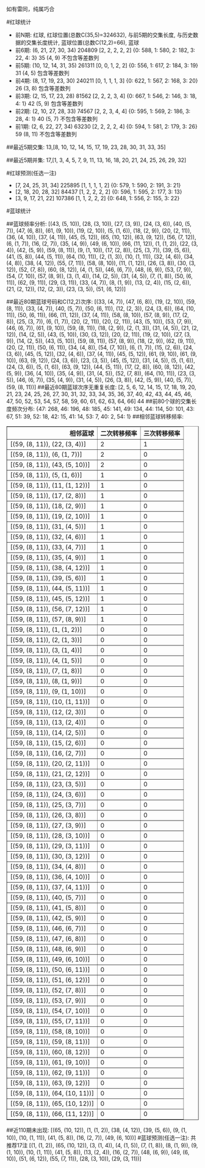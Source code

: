 <!-- 
.. title: 大乐透16060期(2016-05-25)数据分析报告
.. slug: dlott-16060-2016-05-25-report
.. date: 2016-05-26 08:00:00 UTC+08:00
.. tags: Lottery
.. link: 
.. description: 
.. type: text
-->

如有雷同，纯属巧合

<!-- TEASER_END-->

#红球统计

- 前N期: 红球, 红球位置(总数C(35,5)=324632), 与前5期的交集长度, 与历史数据的交集长度统计, 蓝球位置(总数C(12,2)=66), 蓝球
- 前6期: (6, 21, 27, 30, 34) 204809 [2, 2, 2, 2, 2] {0: 588, 1: 580, 2: 182, 3: 22, 4: 3} 35 (4, 9) 不包含等差数列
- 前5期: (10, 12, 14, 31, 35) 261311 [0, 0, 1, 2, 2] {0: 556, 1: 617, 2: 184, 3: 19} 31 (4, 5) 包含等差数列
- 前4期: (8, 17, 19, 23, 30) 240211 [0, 1, 1, 1, 3] {0: 622, 1: 567, 2: 168, 3: 20} 26 (3, 8) 包含等差数列
- 前3期: (2, 15, 17, 23, 28) 81562 [2, 2, 2, 3, 4] {0: 667, 1: 546, 2: 146, 3: 18, 4: 1} 42 (5, 9) 包含等差数列
- 前2期: (2, 10, 27, 28, 33) 74567 [2, 2, 3, 4, 4] {0: 595, 1: 569, 2: 186, 3: 28, 4: 1} 40 (5, 7) 不包含等差数列
- 前1期: (2, 6, 22, 27, 34) 63230 [2, 2, 2, 2, 4] {0: 594, 1: 581, 2: 179, 3: 26} 59 (8, 11) 不包含等差数列

##最近5期交集:
13,[8, 10, 12, 14, 15, 17, 19, 23, 28, 30, 31, 33, 35]

##最近5期并集:
17,[1, 3, 4, 5, 7, 9, 11, 13, 16, 18, 20, 21, 24, 25, 26, 29, 32]

#红球预测(任选一注)

- [7, 24, 25, 31, 34] 225895 [1, 1, 1, 1, 2] {0: 579, 1: 590, 2: 191, 3: 21}
- [2, 18, 20, 28, 32] 84437 [1, 2, 2, 2, 2] {0: 596, 1: 595, 2: 177, 3: 13}
- [3, 9, 17, 21, 22] 107386 [1, 1, 2, 2, 2] {0: 648, 1: 556, 2: 155, 3: 22}

#蓝球统计

##蓝球频率分析:
[(43, (5, 10)), (28, (3, 10)), (27, (3, 9)), (24, (3, 6)), (40, (5, 7)), (47, (6, 8)), (61, (9, 10)), (19, (2, 10)), (5, (1, 6)), (18, (2, 9)), (20, (2, 11)), (36, (4, 10)), (37, (4, 11)), (45, (5, 12)), (65, (10, 12)), (63, (9, 12)), (56, (7, 12)), (6, (1, 7)), (16, (2, 7)), (35, (4, 9)), (49, (6, 10)), (66, (11, 12)), (1, (1, 2)), (22, (3, 4)), (42, (5, 9)), (59, (8, 11)), (9, (1, 10)), (17, (2, 8)), (25, (3, 7)), (39, (5, 6)), (41, (5, 8)), (44, (5, 11)), (64, (10, 11)), (2, (1, 3)), (10, (1, 11)), (32, (4, 6)), (34, (4, 8)), (38, (4, 12)), (55, (7, 11)), (58, (8, 10)), (11, (1, 12)), (26, (3, 8)), (30, (3, 12)), (52, (7, 8)), (60, (8, 12)), (4, (1, 5)), (46, (6, 7)), (48, (6, 9)), (53, (7, 9)), (54, (7, 10)), (57, (8, 9)), (3, (1, 4)), (14, (2, 5)), (31, (4, 5)), (7, (1, 8)), (50, (6, 11)), (62, (9, 11)), (29, (3, 11)), (33, (4, 7)), (8, (1, 9)), (13, (2, 4)), (15, (2, 6)), (21, (2, 12)), (12, (2, 3)), (23, (3, 5)), (51, (6, 12))]

##最近80期蓝球号码和C(12,2)次序:
 [(33, (4, 7)), (47, (6, 8)), (19, (2, 10)), (59, (8, 11)), (33, (4, 7)), (40, (5, 7)), (50, (6, 11)), (12, (2, 3)), (24, (3, 6)), (64, (10, 11)), (50, (6, 11)), (66, (11, 12)), (37, (4, 11)), (58, (8, 10)), (57, (8, 9)), (17, (2, 8)), (25, (3, 7)), (6, (1, 7)), (20, (2, 11)), (20, (2, 11)), (43, (5, 10)), (53, (7, 9)), (46, (6, 7)), (61, (9, 10)), (59, (8, 11)), (18, (2, 9)), (2, (1, 3)), (31, (4, 5)), (21, (2, 12)), (14, (2, 5)), (43, (5, 10)), (30, (3, 12)), (20, (2, 11)), (19, (2, 10)), (27, (3, 9)), (14, (2, 5)), (43, (5, 10)), (59, (8, 11)), (57, (8, 9)), (18, (2, 9)), (62, (9, 11)), (20, (2, 11)), (50, (6, 11)), (34, (4, 8)), (54, (7, 10)), (6, (1, 7)), (15, (2, 6)), (24, (3, 6)), (45, (5, 12)), (32, (4, 6)), (37, (4, 11)), (45, (5, 12)), (61, (9, 10)), (61, (9, 10)), (63, (9, 12)), (24, (3, 6)), (23, (3, 5)), (45, (5, 12)), (31, (4, 5)), (5, (1, 6)), (24, (3, 6)), (5, (1, 6)), (63, (9, 12)), (44, (5, 11)), (17, (2, 8)), (60, (8, 12)), (42, (5, 9)), (36, (4, 10)), (35, (4, 9)), (31, (4, 5)), (52, (7, 8)), (64, (10, 11)), (23, (3, 5)), (46, (6, 7)), (35, (4, 9)), (31, (4, 5)), (26, (3, 8)), (42, (5, 9)), (40, (5, 7)), (59, (8, 11))]
##最近80期蓝球次序无重复长度:
 [2, 5, 6, 12, 14, 15, 17, 18, 19, 20, 21, 23, 24, 25, 26, 27, 30, 31, 32, 33, 34, 35, 36, 37, 40, 42, 43, 44, 45, 46, 47, 50, 52, 53, 54, 57, 58, 59, 60, 61, 62, 63, 64, 66] 44
##前80个球的交集长度频次分布:
{47: 268, 46: 196, 48: 185, 45: 141, 49: 134, 44: 114, 50: 101, 43: 67, 51: 39, 52: 18, 42: 15, 41: 14, 53: 7, 40: 2, 54: 1}
##相邻蓝球转移频率:
 <table border="1" class="table table-striped dataframe">
  <thead>
    <tr style="text-align: right;">
      <th>相邻蓝球</th>
      <th>二次转移频率</th>
      <th>三次转移频率</th>
    </tr>
  </thead>
  <tbody>
    <tr>
      <td>[(59, (8, 11)), (22, (3, 4))]</td>
      <td>2</td>
      <td>1</td>
    </tr>
    <tr>
      <td>[(59, (8, 11)), (6, (1, 7))]</td>
      <td>2</td>
      <td>0</td>
    </tr>
    <tr>
      <td>[(59, (8, 11)), (43, (5, 10))]</td>
      <td>2</td>
      <td>0</td>
    </tr>
    <tr>
      <td>[(59, (8, 11)), (5, (1, 6))]</td>
      <td>1</td>
      <td>0</td>
    </tr>
    <tr>
      <td>[(59, (8, 11)), (11, (1, 12))]</td>
      <td>1</td>
      <td>0</td>
    </tr>
    <tr>
      <td>[(59, (8, 11)), (17, (2, 8))]</td>
      <td>1</td>
      <td>0</td>
    </tr>
    <tr>
      <td>[(59, (8, 11)), (18, (2, 9))]</td>
      <td>1</td>
      <td>0</td>
    </tr>
    <tr>
      <td>[(59, (8, 11)), (19, (2, 10))]</td>
      <td>1</td>
      <td>0</td>
    </tr>
    <tr>
      <td>[(59, (8, 11)), (31, (4, 5))]</td>
      <td>1</td>
      <td>0</td>
    </tr>
    <tr>
      <td>[(59, (8, 11)), (32, (4, 6))]</td>
      <td>1</td>
      <td>0</td>
    </tr>
    <tr>
      <td>[(59, (8, 11)), (33, (4, 7))]</td>
      <td>1</td>
      <td>0</td>
    </tr>
    <tr>
      <td>[(59, (8, 11)), (35, (4, 9))]</td>
      <td>1</td>
      <td>0</td>
    </tr>
    <tr>
      <td>[(59, (8, 11)), (38, (4, 12))]</td>
      <td>1</td>
      <td>0</td>
    </tr>
    <tr>
      <td>[(59, (8, 11)), (39, (5, 6))]</td>
      <td>1</td>
      <td>0</td>
    </tr>
    <tr>
      <td>[(59, (8, 11)), (44, (5, 11))]</td>
      <td>1</td>
      <td>0</td>
    </tr>
    <tr>
      <td>[(59, (8, 11)), (45, (5, 12))]</td>
      <td>1</td>
      <td>0</td>
    </tr>
    <tr>
      <td>[(59, (8, 11)), (56, (7, 12))]</td>
      <td>1</td>
      <td>0</td>
    </tr>
    <tr>
      <td>[(59, (8, 11)), (57, (8, 9))]</td>
      <td>1</td>
      <td>0</td>
    </tr>
    <tr>
      <td>[(59, (8, 11)), (1, (1, 2))]</td>
      <td>0</td>
      <td>0</td>
    </tr>
    <tr>
      <td>[(59, (8, 11)), (2, (1, 3))]</td>
      <td>0</td>
      <td>0</td>
    </tr>
    <tr>
      <td>[(59, (8, 11)), (3, (1, 4))]</td>
      <td>0</td>
      <td>0</td>
    </tr>
    <tr>
      <td>[(59, (8, 11)), (4, (1, 5))]</td>
      <td>0</td>
      <td>0</td>
    </tr>
    <tr>
      <td>[(59, (8, 11)), (7, (1, 8))]</td>
      <td>0</td>
      <td>0</td>
    </tr>
    <tr>
      <td>[(59, (8, 11)), (8, (1, 9))]</td>
      <td>0</td>
      <td>0</td>
    </tr>
    <tr>
      <td>[(59, (8, 11)), (9, (1, 10))]</td>
      <td>0</td>
      <td>0</td>
    </tr>
    <tr>
      <td>[(59, (8, 11)), (10, (1, 11))]</td>
      <td>0</td>
      <td>0</td>
    </tr>
    <tr>
      <td>[(59, (8, 11)), (12, (2, 3))]</td>
      <td>0</td>
      <td>0</td>
    </tr>
    <tr>
      <td>[(59, (8, 11)), (13, (2, 4))]</td>
      <td>0</td>
      <td>0</td>
    </tr>
    <tr>
      <td>[(59, (8, 11)), (14, (2, 5))]</td>
      <td>0</td>
      <td>0</td>
    </tr>
    <tr>
      <td>[(59, (8, 11)), (15, (2, 6))]</td>
      <td>0</td>
      <td>0</td>
    </tr>
    <tr>
      <td>[(59, (8, 11)), (16, (2, 7))]</td>
      <td>0</td>
      <td>0</td>
    </tr>
    <tr>
      <td>[(59, (8, 11)), (20, (2, 11))]</td>
      <td>0</td>
      <td>0</td>
    </tr>
    <tr>
      <td>[(59, (8, 11)), (21, (2, 12))]</td>
      <td>0</td>
      <td>0</td>
    </tr>
    <tr>
      <td>[(59, (8, 11)), (23, (3, 5))]</td>
      <td>0</td>
      <td>0</td>
    </tr>
    <tr>
      <td>[(59, (8, 11)), (24, (3, 6))]</td>
      <td>0</td>
      <td>0</td>
    </tr>
    <tr>
      <td>[(59, (8, 11)), (25, (3, 7))]</td>
      <td>0</td>
      <td>0</td>
    </tr>
    <tr>
      <td>[(59, (8, 11)), (26, (3, 8))]</td>
      <td>0</td>
      <td>0</td>
    </tr>
    <tr>
      <td>[(59, (8, 11)), (27, (3, 9))]</td>
      <td>0</td>
      <td>0</td>
    </tr>
    <tr>
      <td>[(59, (8, 11)), (28, (3, 10))]</td>
      <td>0</td>
      <td>0</td>
    </tr>
    <tr>
      <td>[(59, (8, 11)), (29, (3, 11))]</td>
      <td>0</td>
      <td>0</td>
    </tr>
    <tr>
      <td>[(59, (8, 11)), (30, (3, 12))]</td>
      <td>0</td>
      <td>0</td>
    </tr>
    <tr>
      <td>[(59, (8, 11)), (34, (4, 8))]</td>
      <td>0</td>
      <td>0</td>
    </tr>
    <tr>
      <td>[(59, (8, 11)), (36, (4, 10))]</td>
      <td>0</td>
      <td>0</td>
    </tr>
    <tr>
      <td>[(59, (8, 11)), (37, (4, 11))]</td>
      <td>0</td>
      <td>0</td>
    </tr>
    <tr>
      <td>[(59, (8, 11)), (40, (5, 7))]</td>
      <td>0</td>
      <td>0</td>
    </tr>
    <tr>
      <td>[(59, (8, 11)), (41, (5, 8))]</td>
      <td>0</td>
      <td>0</td>
    </tr>
    <tr>
      <td>[(59, (8, 11)), (42, (5, 9))]</td>
      <td>0</td>
      <td>0</td>
    </tr>
    <tr>
      <td>[(59, (8, 11)), (46, (6, 7))]</td>
      <td>0</td>
      <td>0</td>
    </tr>
    <tr>
      <td>[(59, (8, 11)), (47, (6, 8))]</td>
      <td>0</td>
      <td>0</td>
    </tr>
    <tr>
      <td>[(59, (8, 11)), (48, (6, 9))]</td>
      <td>0</td>
      <td>0</td>
    </tr>
    <tr>
      <td>[(59, (8, 11)), (49, (6, 10))]</td>
      <td>0</td>
      <td>0</td>
    </tr>
    <tr>
      <td>[(59, (8, 11)), (50, (6, 11))]</td>
      <td>0</td>
      <td>0</td>
    </tr>
    <tr>
      <td>[(59, (8, 11)), (51, (6, 12))]</td>
      <td>0</td>
      <td>0</td>
    </tr>
    <tr>
      <td>[(59, (8, 11)), (52, (7, 8))]</td>
      <td>0</td>
      <td>0</td>
    </tr>
    <tr>
      <td>[(59, (8, 11)), (53, (7, 9))]</td>
      <td>0</td>
      <td>0</td>
    </tr>
    <tr>
      <td>[(59, (8, 11)), (54, (7, 10))]</td>
      <td>0</td>
      <td>0</td>
    </tr>
    <tr>
      <td>[(59, (8, 11)), (55, (7, 11))]</td>
      <td>0</td>
      <td>0</td>
    </tr>
    <tr>
      <td>[(59, (8, 11)), (58, (8, 10))]</td>
      <td>0</td>
      <td>0</td>
    </tr>
    <tr>
      <td>[(59, (8, 11)), (59, (8, 11))]</td>
      <td>0</td>
      <td>0</td>
    </tr>
    <tr>
      <td>[(59, (8, 11)), (60, (8, 12))]</td>
      <td>0</td>
      <td>0</td>
    </tr>
    <tr>
      <td>[(59, (8, 11)), (61, (9, 10))]</td>
      <td>0</td>
      <td>0</td>
    </tr>
    <tr>
      <td>[(59, (8, 11)), (62, (9, 11))]</td>
      <td>0</td>
      <td>0</td>
    </tr>
    <tr>
      <td>[(59, (8, 11)), (63, (9, 12))]</td>
      <td>0</td>
      <td>0</td>
    </tr>
    <tr>
      <td>[(59, (8, 11)), (64, (10, 11))]</td>
      <td>0</td>
      <td>0</td>
    </tr>
    <tr>
      <td>[(59, (8, 11)), (65, (10, 12))]</td>
      <td>0</td>
      <td>0</td>
    </tr>
    <tr>
      <td>[(59, (8, 11)), (66, (11, 12))]</td>
      <td>0</td>
      <td>0</td>
    </tr>
  </tbody>
</table>
##近110期未出现:
 [(65, (10, 12)), (1, (1, 2)), (38, (4, 12)), (39, (5, 6)), (9, (1, 10)), (10, (1, 11)), (41, (5, 8)), (16, (2, 7)), (49, (6, 10))]
#蓝球预测(任选一注):
共推荐17注
 [(1, (1, 2)), (65, (10, 12)), (3, (1, 4)), (4, (1, 5)), (7, (1, 8)), (8, (1, 9)), (9, (1, 10)), (10, (1, 11)), (41, (5, 8)), (13, (2, 4)), (16, (2, 7)), (48, (6, 9)), (49, (6, 10)), (51, (6, 12)), (55, (7, 11)), (28, (3, 10)), (29, (3, 11))]

